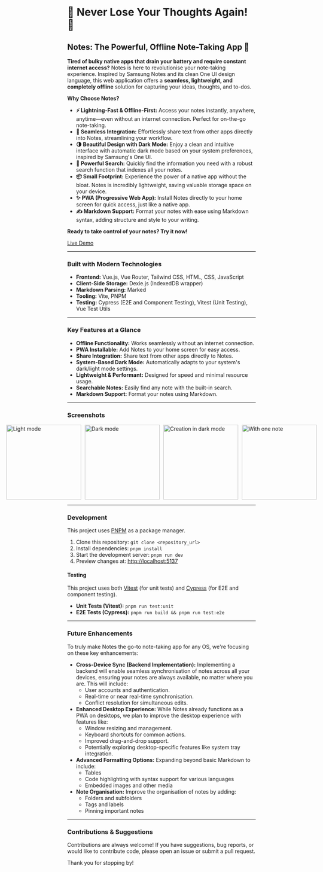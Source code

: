 # 🚀 Never Lose Your Thoughts Again! 🚀

## Notes: The Powerful, Offline Note-Taking App 📝

**Tired of bulky native apps that drain your battery and require constant internet access?** Notes is here to revolutionise your note-taking experience. Inspired by Samsung Notes and its clean One UI design language, this web application offers a **seamless, lightweight, and completely offline** solution for capturing your ideas, thoughts, and to-dos.

**Why Choose Notes?**

*   **⚡️ Lightning-Fast & Offline-First:** Access your notes instantly, anywhere, anytime—even without an internet connection. Perfect for on-the-go note-taking.
*   **📱 Seamless Integration:** Effortlessly share text from other apps directly into Notes, streamlining your workflow.
*   **🌗 Beautiful Design with Dark Mode:** Enjoy a clean and intuitive interface with automatic dark mode based on your system preferences, inspired by Samsung's One UI.
*   **🔎 Powerful Search:** Quickly find the information you need with a robust search function that indexes all your notes.
*   **📦 Small Footprint:** Experience the power of a native app without the bloat. Notes is incredibly lightweight, saving valuable storage space on your device.
*   **✨ PWA (Progressive Web App):** Install Notes directly to your home screen for quick access, just like a native app.
*   **✍️ Markdown Support:** Format your notes with ease using Markdown syntax, adding structure and style to your writing.

**Ready to take control of your notes? Try it now!**

[Live Demo](https://notes.stanleymasinde.com)

---

### Built with Modern Technologies

*   **Frontend:** Vue.js, Vue Router, Tailwind CSS, HTML, CSS, JavaScript
*   **Client-Side Storage:** Dexie.js (IndexedDB wrapper)
*   **Markdown Parsing:** Marked
*   **Tooling:** Vite, PNPM
*   **Testing:** Cypress (E2E and Component Testing), Vitest (Unit Testing), Vue Test Utils

---

### Key Features at a Glance

*   **Offline Functionality:** Works seamlessly without an internet connection.
*   **PWA Installable:** Add Notes to your home screen for easy access.
*   **Share Integration:** Share text from other apps directly to Notes.
*   **System-Based Dark Mode:** Automatically adapts to your system's dark/light mode settings.
*   **Lightweight & Performant:** Designed for speed and minimal resource usage.
*   **Searchable Notes:** Easily find any note with the built-in search.
*   **Markdown Support:** Format your notes using Markdown.

---

### Screenshots

<div style="display: flex; gap: 10px; justify-content: center;">
    <img width="200" alt="Light mode" src="https://user-images.githubusercontent.com/35426405/188124054-e980b2bc-0d88-46e3-b562-d9820a069f6d.png">
    <img width="200" alt="Dark mode" src="https://user-images.githubusercontent.com/35426405/188124536-27185bc5-1d98-4438-a536-ac093435001c.png">
    <img width="200" alt="Creation in dark mode" src="https://user-images.githubusercontent.com/35426405/188125587-38812da2-2e39-41bf-aa44-0065a04d2db8.png">
    <img width="200" alt="With one note" src="https://user-images.githubusercontent.com/35426405/188125801-441a8327-7868-4ade-8b69-b27cabc4815c.png">
</div>

---

### Development

This project uses [PNPM](https://pnpm.io) as a package manager.

1.  Clone this repository: `git clone <repository_url>`
2.  Install dependencies: `pnpm install`
3.  Start the development server: `pnpm run dev`
4.  Preview changes at: <http://localhost:5137>

#### Testing

This project uses both [Vitest](https://vitest.dev) (for unit tests) and [Cypress](https://cypress.io) (for E2E and component testing).

*   **Unit Tests (Vitest):** `pnpm run test:unit`
*   **E2E Tests (Cypress):** `pnpm run build && pnpm run test:e2e`

---

### Future Enhancements

To truly make Notes the go-to note-taking app for any OS, we're focusing on these key enhancements:

*   **Cross-Device Sync (Backend Implementation):** Implementing a backend will enable seamless synchronisation of notes across all your devices, ensuring your notes are always available, no matter where you are. This will include:
    *   User accounts and authentication.
    *   Real-time or near real-time synchronisation.
    *   Conflict resolution for simultaneous edits.
*   **Enhanced Desktop Experience:** While Notes already functions as a PWA on desktops, we plan to improve the desktop experience with features like:
    *   Window resizing and management.
    *   Keyboard shortcuts for common actions.
    *   Improved drag-and-drop support.
    *   Potentially exploring desktop-specific features like system tray integration.
*   **Advanced Formatting Options:** Expanding beyond basic Markdown to include:
    *   Tables
    *   Code highlighting with syntax support for various languages
    *   Embedded images and other media
*   **Note Organisation:** Improve the organisation of notes by adding:
    *   Folders and subfolders
    *   Tags and labels
    *   Pinning important notes

---

### Contributions & Suggestions

Contributions are always welcome! If you have suggestions, bug reports, or would like to contribute code, please open an issue or submit a pull request.

Thank you for stopping by!
